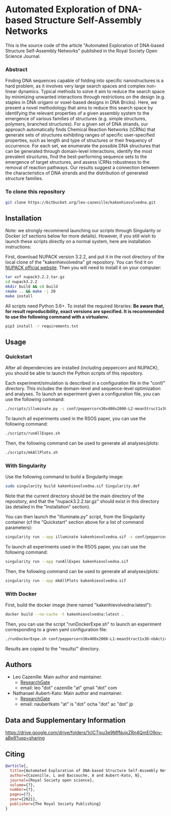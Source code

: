 
# Automated Exploration of DNA-based Structure Self-Assembly Networks

This is the source code of the article "Automated Exploration of DNA-based Structure Self-Assembly Networks" published in the Royal Society Open Science Journal.

### Abstract
Finding DNA sequences capable of folding into specific nanostructures is a hard problem, as it involves very large search spaces and complex non-linear dynamics. Typical methods to solve it aim to reduce the search space by minimizing unwanted interactions through restrictions on the design (e.g. staples in DNA origami or voxel-based designs in DNA Bricks).
Here, we present a novel methodology that aims to reduce this search space by identifying the relevant properties of a given assembly system to the emergence of various families of structures (e.g. simple structures, polymers, branched structures).
For a given set of DNA strands, our approach automatically finds Chemical Reaction Networks (\CRNs) that generate sets of structures exhibiting ranges of specific user-specified properties, such as length and type of structures or their frequency of occurrence.
For each set, we enumerate the possible DNA structures that can be generated through domain-level interactions, identify the most prevalent structures, find the best-performing sequence sets to the emergence of target structures, and assess \CRNs robustness to the removal of reaction pathways.
Our results suggest a connection between the characteristics of DNA strands and the distribution of generated structure families.

### To clone this repository

```bash
git clone https://bitbucket.org/leo-cazenille/kakenhievolvedna.git
```


## Installation

Note: we strongly recommend launching our scripts through Singularity or Docker (cf sections below for more details). However, if you still wish to launch these scripts directly on a normal system, here are installation instructions:

First, download NUPACK version 3.2.2, and put it in the root directory of the local clone of the "kakenhievolvedna" git repository. You can find it on [NUPACK official website](http://www.nupack.org/downloads).
Then you will need to install it on your computer:
```bash
tar xvf nupack3.2.2.tar.gz
cd nupack3.2.2
mkdir build && cd build
cmake .. && make -j 20
make install
```

All scripts need Python 3.6+. To install the required libraries:
**Be aware that, for result reproducibility, exact versions are specified. It is recommended to use the following command with a virtualenv.**
```bash
pip3 install -r requirements.txt
```



## Usage

### Quickstart
After all dependencies are installed (including peppercorn and NUPACK), you should be able to launch the Python scripts of this repository.

Each experiment/simulation is described in a configuration file in the "conf/" directory. This includes the domain-level and sequence-level optimization and analyses.
To launch an experiment given a configuration file, you can use the following command:
```bash
./scripts/illuminate.py -c conf/peppercorn30x400x2000-L2-meanStruct1x30-nbActive2x7-log10ReactionCount1.0x5.0-length1x550-Grid3x50x55--SparseBinaryGA3-300000x40-0.5x0.5x1x2-7.yaml -p multithreading
```

To launch all experiments used in the RSOS paper, you can use the following command:
```bash
./scripts/runAllExpes.sh
```
Then, the following command can be used to generate all analyses/plots:
```bash
./scripts/mkAllPlots.sh
```



### With Singularity

Use the following command to build a Singularity image:
```bash
sudo singularity build kakenhievolvedna.sif Singularity.def
```
Note that the current directory should be the main directory of the repository, and that the "nupack3.2.2.tar.gz" should exist in this directory (as detailed in the "Installation" section).

You can then launch the "illuminate.py" script, from the Singularity container (cf the "Quickstart" section above for a list of command parameters):
```bash
singularity run --app illuminate kakenhievolvedna.sif -c conf/peppercorn30x400x2000-L2-meanStruct1x30-nbActive2x7-log10ReactionCount1.0x5.0-length1x550-Grid3x50x55--SparseBinaryGA3-300000x40-0.5x0.5x1x2-7.yaml -p multithreading
```

To launch all experiments used in the RSOS paper, you can use the following command:
```bash
singularity run --app runAllExpes kakenhievolvedna.sif
```
Then, the following command can be used to generate all analyses/plots:
```bash
singularity run --app mkAllPlots kakenhievolvedna.sif
```


### With Docker

First, build the docker image (here named "kakenhievolvedna:latest"):
```bash
docker build --no-cache -t kakenhievolvedna:latest .
```

Then, you can use the script "runDockerExpe.sh" to launch an experiment corresponding to a given yaml configuration file:
```bash
./runDockerExpe.sh conf/peppercorn30x400x2000-L1-meanStruct1x30-nbActive2x7-log10ReactionCount1.0x5.0-length1x550-Grid3x50x55--Greycode-65536x64.yaml normal kakenhievolvedna:latest
```
Results are copied to the "results/" directory.




## Authors
 * Leo Cazenille: Main author and maintainer.
    * [ResearchGate](https://www.researchgate.net/profile/Leo_Cazenille) 
    * email: leo "dot" cazenille "at" gmail "dot" com
 * Nathanael Aubert-Kato: Main author and maintainer.
    * [ResearchGate](https://www.researchgate.net/profile/Nathanael-Aubert-Kato)
    * email: naubertkato "at" is "dot" ocha "dot" ac "dot" jp


## Data and Supplementary Information
https://drive.google.com/drive/folders/1clCTjxu3e9MfNujxZRn4QmEO9ov-aBe8?usp=sharing


## Citing

```bibtex
@article{,
  title={Automated Exploration of DNA-based Structure Self-Assembly Networks},
  author={Cazenille, L and Baccouche, A and Aubert-Kato, N},
  journal={Royal Society open science},
  volume={?},
  number={?},
  pages={?},
  year={2021},
  publisher={The Royal Society Publishing}
}
```

